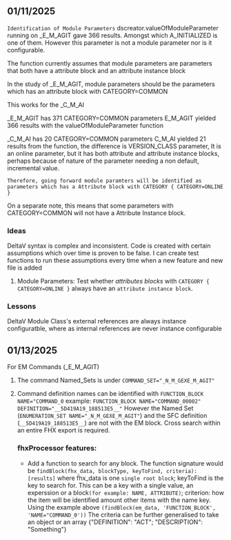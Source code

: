 ## 01/11/2025

`Identification of Module Parameters`
dscreator.valueOfModuleParameter running on \_E_M_AGIT gave 366 results. Amongst which A_INITIALIZED is one of them. However this parameter is not a module parameter nor is it configurable.

The function currently assumes that module parameters are parameters that both have a attribute block and an attribute instance block

In the study of \_E_M_AGIT, module parameters should be the parameters which has an attribute block with CATEGORY=COMMON

This works for the \_C_M_AI

\_E_M_AGIT has 371 CATEGORY=COMMON parameters
E_M_AGIT yielded 366 results with the valueOfModuleParameter function

\_C_M_AI has 20 CATEGORY=COMMON parameters
C_M_AI yielded 21 results from the function, the difference is VERSION_CLASS parameter, It is an online parameter, but it has both attribute and attribute instance blocks, perhaps because of nature of the parameter needing a non default, incremental value.

`Therefore, going forward module paramters will be identified as parameters which has a Attribute block with CATEGORY { CATEGORY=ONLINE }`

On a separate note, this means that some parameters with CATEGORY=COMMON will not have a Attribute Instance block.

### Ideas

DeltaV syntax is complex and inconsistent. Code is created with certain assumptions which over time is proven to be false. I can create test functions to run these assumptions every time when a new feature and new file is added

1. Module Parameters:
   Test whether _attributes blocks_ with `CATEGORY { CATEGORY=ONLINE }` always have an `attribute instance block`.

### Lessons

DeltaV Module Class's external references are always instance configuratble, where as internal references are never instance configurable

## 01/13/2025

For EM Commands (\_E_M_AGIT)

1. The command Named_Sets is under `COMMAND_SET="_N_M_GEXE_M_AGIT"`
2. Command definition names can be identified with `FUNCTION_BLOCK NAME="COMMAND_0`
   example: `FUNCTION_BLOCK NAME="COMMAND_00002" DEFINITION="__5D419A19_188513E5__"`
   However the Named Set (`ENUMERATION_SET NAME="_N_M_GEXE_M_AGIT"`) and the SFC definition (`__5D419A19_188513E5__`) are not with the EM block. Cross search within an entire FHX export is required.

   ### fhxProcessor features:

   - Add a function to search for any block. The function signature would be `findBlock(fhx_data, blockType, keyToFind, criteria):[results]` where fhx_data is one `single root block`; keyToFind is the key to search for. This can be a key with a single value, an experssion or a block`(for example: NAME, ATTRIBUTE)`; criterion: how the item will be identified amount other items with the name key. Using the example above `(findBlock(em_data, 'FUNCTION_BLOCK', 'NAME="COMMAND_0'))` The criteria can be further generalised to take an object or an array {"DEFINITION": "ACT"; "DESCRIPTION": "Something"}
